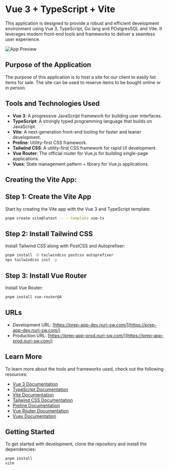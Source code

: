 # Vue 3 + TypeScript + Vite

This application is designed to provide a robust and efficient development environment using Vue 3, TypeScript, Go lang and POstgresSQL and Vite. It leverages modern front-end tools and frameworks to deliver a seamless user experience.

![App Preview](https://i.imgur.com/DdK8vNv.png)

## Purpose of the Application

The purpose of this application is to host a site for our client to easily list items for sale.  The site can be used to reserve items to be bought online or in person. 

## Tools and Technologies Used

- **Vue 3**: A progressive JavaScript framework for building user interfaces.
- **TypeScript**: A strongly typed programming language that builds on JavaScript.
- **Vite**: A next-generation front-end tooling for faster and leaner development.
- **Preline**: Utility-first CSS framework.
- **Tailwind CSS**: A utility-first CSS framework for rapid UI development.
- **Vue Router**: The official router for Vue.js for building single-page applications.
- **Vuex**: State management pattern + library for Vue.js applications.

## Creating the Vite App:

## Step 1: Create the Vite App

Start by creating the Vite app with the Vue 3 and TypeScript template:

```bash
pnpm create vite@latest -- --template vue-ts

```

## Step 2: Install Tailwind CSS

Install Tailwind CSS along with PostCSS and Autoprefixer:

```bash
pnpm install -D tailwindcss postcss autoprefixer
npx tailwindcss init -p
```

## Step 3: Install Vue Router

Install Vue Router:

```bash
pnpm install vue-router@4
```

## URLs

- Development URL: [https://prep-app-dev.nuri-sw.com/](https://prep-app-dev.nuri-sw.com/)
- Production URL: [https://prep-app-prod.nuri-sw.com/](https://prep-app-prod.nuri-sw.com/)

## Learn More

To learn more about the tools and frameworks used, check out the following resources:

- [Vue 3 Documentation](https://vuejs.org/)
- [TypeScript Documentation](https://www.typescriptlang.org/)
- [Vite Documentation](https://vitejs.dev/)
- [Tailwind CSS Documentation](https://tailwindcss.com/)
- [Preline Documentation](https://preline.dev/)
- [Vue Router Documentation](https://router.vuejs.org/)
- [Vuex Documentation](https://vuex.vuejs.org/)

## Getting Started

To get started with development, clone the repository and install the dependencies:

```sh
pnpm install
vite